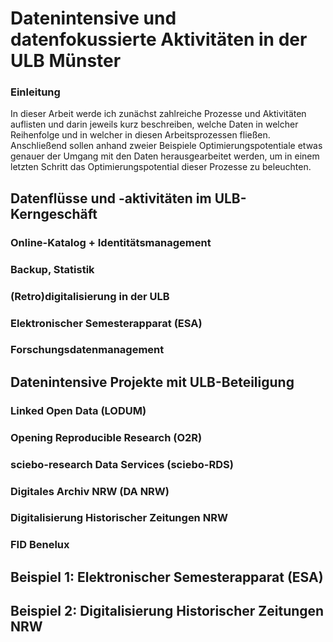 # Datenintensive und datenfokussierte Aktivitäten in der ULB Münster

### Einleitung

In dieser Arbeit werde ich zunächst zahlreiche Prozesse und Aktivitäten auflisten und darin jeweils kurz beschreiben, welche Daten in welcher Reihenfolge und in welcher in diesen Arbeitsprozessen fließen. Anschließend sollen anhand zweier Beispiele Optimierungspotentiale etwas genauer der Umgang mit den Daten herausgearbeitet werden, um in einem letzten Schritt das Optimierungspotential dieser Prozesse zu beleuchten.

## Datenflüsse und -aktivitäten im ULB-Kerngeschäft

### Online-Katalog + Identitätsmanagement

### Backup, Statistik

### (Retro)digitalisierung in der ULB 

### Elektronischer Semesterapparat (ESA)

### Forschungsdatenmanagement

## Datenintensive Projekte mit ULB-Beteiligung

### Linked Open Data (LODUM)

### Opening Reproducible Research (O2R)

### sciebo-research Data Services (sciebo-RDS)

### Digitales Archiv NRW (DA NRW)

### Digitalisierung Historischer Zeitungen NRW

### FID Benelux

## Beispiel 1: Elektronischer Semesterapparat (ESA)

## Beispiel 2: Digitalisierung Historischer Zeitungen NRW

